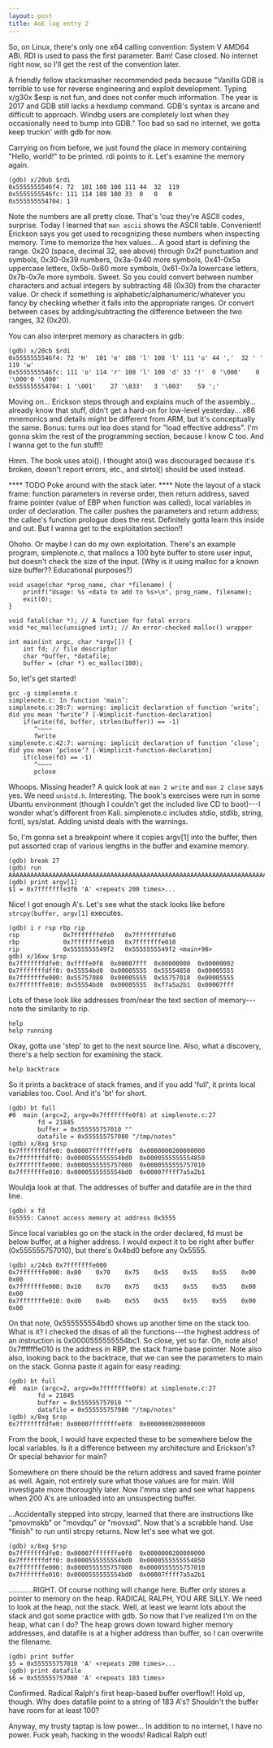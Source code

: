 ```yaml
---
layout: post
title: AoE log entry 2
---
```


So, on Linux, there's only one x64 calling convention: System V AMD64 ABI. RDI is used to pass the first parameter. Bam! Case closed. No internet right now, so I'll get the rest of the convention later.

A friendly fellow stacksmasher recommended peda because "Vanilla GDB is terrible to use for reverse engineering and exploit development. Typing x/g30x $esp is not fun, and does not confer much information. The year is 2017 and GDB still lacks a hexdump command. GDB's syntax is arcane and difficult to approach. Windbg users are completely lost when they occasionally need to bump into GDB." Too bad so sad no internet, we gotta keep truckin' with gdb for now.

Carrying on from before, we just found the place in memory containing "Hello, world!" to be printed. rdi points to it. Let's examine the memory again.
```
(gdb) x/20ub $rdi
0x5555555546f4:	72	101	108	108	111	44	32	119
0x5555555546fc:	111	114	108	100	33	0	0	0
0x555555554704:	1	
```
Note the numbers are all pretty close. That's 'cuz they're ASCII codes, surprise. Today I learned that `man ascii` shows the ASCII table. Convenient! Erickson says you get used to recognizing these numbers when inspecting memory. Time to memorize the hex values... A good start is defining the range. 0x20 (space, decimal 32, see above) through 0x2f punctuation and symbols, 0x30-0x39 numbers, 0x3a-0x40 more symbols, 0x41-0x5a uppercase letters, 0x5b-0x60 more symbols, 0x61-0x7a lowercase letters, 0x7b-0x7e more symbols. Sweet. So you could convert between number characters and actual integers by subtracting 48 (0x30) from the character value. Or check if something is alphabetic/alphanumeric/whatever you fancy by checking whether it falls into the appropriate ranges. Or convert between cases by adding/subtracting the difference between the two ranges, 32 (0x20).

You can also interpret memory as characters in gdb:
```
(gdb) x/20cb $rdi
0x5555555546f4:	72 'H'	101 'e'	108 'l'	108 'l'	111 'o'	44 ','	32 ' '	119 'w'
0x5555555546fc:	111 'o'	114 'r'	108 'l'	100 'd'	33 '!'	0 '\000'	0 '\000'0 '\000'
0x555555554704:	1 '\001'	27 '\033'	3 '\003'	59 ';'
```

Moving on... Erickson steps through and explains much of the assembly... already know that stuff, didn't get a hard-on for low-level yesterday... x86 mnemonics and details might be different from ARM, but it's conceptually the same. Bonus: turns out lea does stand for "load effective address". I'm gonna skim the rest of the programming section, because I know C too. And I wanna get to the fun stuff!!

Hmm. The book uses atoi(). I thought atoi() was discouraged because it's broken, doesn't report errors, etc., and strtol() should be used instead.

**** TODO Poke around with the stack later. **** Note the layout of a stack frame: function parameters in reverse order, then return address, saved frame pointer (value of EBP when function was called), local variables in order of declaration. The caller pushes the parameters and return address; the callee's function prologue does the rest. Definitely gotta learn this inside and out. But I wanna get to the exploitation section!!

Ohoho. Or maybe I can do my own exploitation. There's an example program, simplenote.c, that mallocs a 100 byte buffer to store user input, but doesn't check the size of the input. (Why is it using malloc for a known size buffer?? Educational purposes?)
```
void usage(char *prog_name, char *filename) {
	printf("Usage: %s <data to add to %s>\n", prog_name, filename);
	exit(0);
}

void fatal(char *); // A function for fatal errors
void *ec_malloc(unsigned int); // An error-checked malloc() wrapper

int main(int argc, char *argv[]) {
	int fd; // file descriptor
	char *buffer, *datafile;
	buffer = (char *) ec_malloc(100);
```

So, let's get started!
```
gcc -g simplenote.c 
simplenote.c: In function ‘main’:
simplenote.c:39:7: warning: implicit declaration of function ‘write’; did you mean ‘fwrite’? [-Wimplicit-function-declaration]
    if(write(fd, buffer, strlen(buffer)) == -1)
       ^~~~~
       fwrite
simplenote.c:42:7: warning: implicit declaration of function ‘close’; did you mean ‘pclose’? [-Wimplicit-function-declaration]
    if(close(fd) == -1)
       ^~~~~
       pclose
```
Whoops. Missing header? A quick look at `man 2 write` and `man 2 close` says yes. We need `unistd.h`. Interesting. The book's exercises were run in some Ubuntu environment (though I couldn't get the included live CD to boot)---I wonder what's different from Kali. simplenote.c includes stdio, stdlib, string, fcntl, sys/stat. Adding unistd deals with the warnings.

So, I'm gonna set a breakpoint where it copies argv[1] into the buffer, then put assorted crap of various lengths in the buffer and examine memory.
```
(gdb) break 27
(gdb) run AAAAAAAAAAAAAAAAAAAAAAAAAAAAAAAAAAAAAAAAAAAAAAAAAAAAAAAAAAAAAAAAAAAAAAAAAAAAAAAAAAAAAAAAAAAAAAAAAAAAAAAAAAAAAAAAAAAAAAAAAAAAAAAAAAAAAAAAAAAAAAAAAAAAAAAAAAAAAAAAAAAAAAAAAAAAAAAAAAAAAAAAAAAAAAAAAAAAAAAAAAAAAAAAAAAAAAAAAAAAAAAAAAAAAAAAAAAAAAAAAAAAAAAAAAAAAAAAAAAAAAAAAAAAAAAAAAAAAAAAAAAAAAAAAAAAAAA
(gdb) print argv[1]
$1 = 0x7fffffffe3f6 'A' <repeats 200 times>...
```
Nice! I got enough A's. Let's see what the stack looks like before `strcpy(buffer, argv[1]` executes.
```
(gdb) i r rsp rbp rip
rsp            0x7fffffffdfe0	0x7fffffffdfe0
rbp            0x7fffffffe010	0x7fffffffe010
rip            0x5555555549f2	0x5555555549f2 <main+98>
gdb) x/16xw $rsp
0x7fffffffdfe0:	0xffffe0f8	0x00007fff	0x00000000	0x00000002
0x7fffffffdff0:	0x55554bd0	0x00005555	0x55554850	0x00005555
0x7fffffffe000:	0x55757080	0x00005555	0x55757010	0x00005555
0x7fffffffe010:	0x55554bd0	0x00005555	0xf7a5a2b1	0x00007fff
```
Lots of these look like addresses from/near the text section of memory---note the similarity to rip.
```
help
help running
```
Okay, gotta use 'step' to get to the next source line. Also, what a discovery, there's a help section for examining the stack.
```help stack
help backtrace
```
So it prints a backtrace of stack frames, and if you add 'full', it prints local variables too. Cool. And it's 'bt' for short.
```
(gdb) bt full
#0  main (argc=2, argv=0x7fffffffe0f8) at simplenote.c:27
        fd = 21845
        buffer = 0x555555757010 ""
        datafile = 0x555555757080 "/tmp/notes"
(gdb) x/8xg $rsp
0x7fffffffdfe0:	0x00007fffffffe0f8	0x0000000200000000
0x7fffffffdff0:	0x0000555555554bd0	0x0000555555554850
0x7fffffffe000:	0x0000555555757080	0x0000555555757010
0x7fffffffe010:	0x0000555555554bd0	0x00007ffff7a5a2b1
```
Wouldja look at that. The addresses of buffer and datafile are in the third line.
```
(gdb) x fd
0x5555:	Cannot access memory at address 0x5555
```
Since local variables go on the stack in the order declared, fd must be below buffer, at a higher address. I would expect it to be right after buffer (0x555555757010), but there's 0x4bd0 before any 0x5555.
```
(gdb) x/24xb 0x7fffffffe000
0x7fffffffe000:	0x80	0x70	0x75	0x55	0x55	0x55	0x00	0x00
0x7fffffffe008:	0x10	0x70	0x75	0x55	0x55	0x55	0x00	0x00
0x7fffffffe010:	0xd0	0x4b	0x55	0x55	0x55	0x55	0x00	0x00
```
On that note, 0x555555554bd0 shows up another time on the stack too. What is it?
I checked the disas of all the functions---the highest address of an instruction is 0x0000555555554bc1. So close, yet so far.
Oh, note also! 0x7fffffffe010 is the address in RBP, the stack frame base pointer. Note also also, looking back to the backtrace, that we can see the parameters to main on the stack. Gonna paste it again for easy reading:
```
(gdb) bt full
#0  main (argc=2, argv=0x7fffffffe0f8) at simplenote.c:27
        fd = 21845
        buffer = 0x555555757010 ""
        datafile = 0x555555757080 "/tmp/notes"
(gdb) x/8xg $rsp
0x7fffffffdfe0:	0x00007fffffffe0f8	0x0000000200000000
```
From the book, I would have expected these to be somewhere below the local variables. Is it a difference between my architecture and Erickson's? Or special behavior for main?

Somewhere on there should be the return address and saved frame pointer as well. Again, not entirely sure what those values are for main. Will investigate more thoroughly later. Now I'mma step and see what happens when 200 A's are unloaded into an unsuspecting buffer.

...Accidentally stepped into strcpy, learned that there are instructions like "pmovmskb" or "movdqu" or "movsxd". Now that's a scrabble hand. Use "finish" to run until strcpy returns. Now let's see what we got.
```
(gdb) x/8xg $rsp
0x7fffffffdfe0:	0x00007fffffffe0f8	0x0000000200000000
0x7fffffffdff0:	0x0000555555554bd0	0x0000555555554850
0x7fffffffe000:	0x0000555555757080	0x0000555555757010
0x7fffffffe010:	0x0000555555554bd0	0x00007ffff7a5a2b1
```
............RIGHT. Of course nothing will change here. Buffer only stores a pointer to memory on the heap. RADICAL RALPH, YOU ARE SILLY. We need to look at the heap, not the stack. Well, at least we learnt lots about the stack and got some practice with gdb. So now that I've realized I'm on the heap, what can I do? The heap grows down toward higher memory addresses, and datafile is at a higher address than buffer, so I can overwrite the filename.
```
(gdb) print buffer
$5 = 0x555555757010 'A' <repeats 200 times>...
(gdb) print datafile
$6 = 0x555555757080 'A' <repeats 183 times>
```
Confirmed. Radical Ralph's first heap-based buffer overflow!! Hold up, though. Why does datafile point to a string of 183 A's? Shouldn't the buffer have room for at least 100?

Anyway, my trusty taptap is low power... In addition to no internet, I have no power. Fuck yeah, hacking in the woods! Radical Ralph out!
